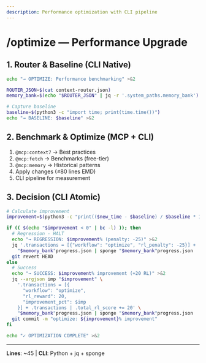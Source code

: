 ```yaml
---
description: Performance optimization with CLI pipeline
---
```


# /optimize — Performance Upgrade

## 1. Router & Baseline (CLI Native)

```bash
echo "→ OPTIMIZE: Performance benchmarking" >&2

ROUTER_JSON=$(cat context-router.json)
memory_bank=$(echo "$ROUTER_JSON" | jq -r '.system_paths.memory_bank')

# Capture baseline
baseline=$(python3 -c "import time; print(time.time())")
echo "→ BASELINE: $baseline" >&2
```

## 2. Benchmark & Optimize (MCP + CLI)

1. `@mcp:context7` → Best practices
2. `@mcp:fetch` → Benchmarks (free-tier)
3. `@mcp:memory` → Historical patterns
4. Apply changes (≤80 lines EMD)
5. CLI pipeline for measurement

## 3. Decision (CLI Atomic)

```bash
# Calculate improvement
improvement=$(python3 -c "print(($new_time - $baseline) / $baseline * 100)")

if (( $(echo "$improvement < 0" | bc -l) )); then
  # Regression - HALT
  echo "→ REGRESSION: $improvement% (penalty: -25)" >&2
  jq '.transactions = [{"workflow": "optimize", "rl_penalty": -25}] + .transactions | .total_rl_score += -25' \
    "$memory_bank"progress.json | sponge "$memory_bank"progress.json
  git revert HEAD
else
  # Success
  echo "→ SUCCESS: $improvement% improvement (+20 RL)" >&2
  jq --argjson imp "$improvement" \
    '.transactions = [{
      "workflow": "optimize",
      "rl_reward": 20,
      "improvement_pct": $imp
    }] + .transactions | .total_rl_score += 20' \
    "$memory_bank"progress.json | sponge "$memory_bank"progress.json
  git commit -m "optimize: ${improvement}% improvement"
fi

echo "✓ OPTIMIZATION COMPLETE" >&2
```

---
**Lines**: ~45 | **CLI**: Python + jq + sponge
